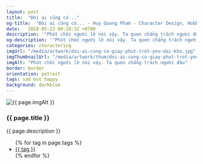 ```yaml
---
layout: post
title:  "Đời ai cũng có..."
og-title:  "Đời ai cũng có... - Huy Quang Pham - Character Design, Hobbyist Artist"
date:   2018-05-23 00:28:32 +0700
description: '"Phút chốc người lỡ nói vậy. Ta quen chẳng trách người đâu" - Câu chuyện của một người nào đó..'
og-description: '"Phút chốc người lỡ nói vậy. Ta quen chẳng trách người đâu" - Câu chuyện của một người nào đó..'
categories: charactering
imgUrl: "/media/artwork/doi-ai-cung-co-giay-phut-trot-yeu-dai-kho.jpg"
imgThumbnailUrl: "/media/artwork/thum/doi-ai-cung-co-giay-phut-trot-yeu-dai-kho.jpg"
imgAlt: "Phút chốc người lỡ nói vậy. Ta quen chẳng trách người đâu"
border: border
orientation: potrait
tags: sad but happy
background: darkblue
---
```

<article class="content">
  <div class="wrapper wrapper-img">
    <img id="c" class="pic {% if page.frame %}{{ "pic-frame" }}{% endif %}" src="{{ page.imgUrl | absolute_url }}" alt="{{ page.imgAlt }}" style="background-color: {{ page.background }}" />
  </div>
  <h3 class="title">{{ page.title }}</h3>
  <p class="des">{{ page.description }}</p>
  <ul class="tags">
    {% for tag in page.tags %}
      <li><a href="#">{{ tag }}</a></li>
    {% endfor %}
  </ul>
</article>
